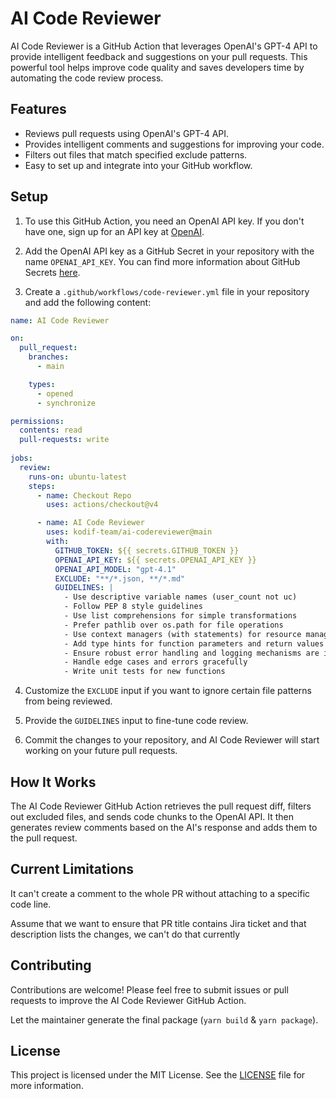 # AI Code Reviewer

AI Code Reviewer is a GitHub Action that leverages OpenAI's GPT-4 API to provide intelligent feedback and suggestions on
your pull requests. This powerful tool helps improve code quality and saves developers time by automating the code
review process.

## Features

- Reviews pull requests using OpenAI's GPT-4 API.
- Provides intelligent comments and suggestions for improving your code.
- Filters out files that match specified exclude patterns.
- Easy to set up and integrate into your GitHub workflow.

## Setup

1. To use this GitHub Action, you need an OpenAI API key. If you don't have one, sign up for an API key
   at [OpenAI](https://beta.openai.com/signup).

2. Add the OpenAI API key as a GitHub Secret in your repository with the name `OPENAI_API_KEY`. You can find more
   information about GitHub Secrets [here](https://docs.github.com/en/actions/reference/encrypted-secrets).

3. Create a `.github/workflows/code-reviewer.yml` file in your repository and add the following content:

```yaml
name: AI Code Reviewer

on:
  pull_request:
    branches:
      - main

    types:
      - opened
      - synchronize

permissions:
  contents: read
  pull-requests: write
        
jobs:
  review:
    runs-on: ubuntu-latest
    steps:
      - name: Checkout Repo
        uses: actions/checkout@v4

      - name: AI Code Reviewer
        uses: kodif-team/ai-codereviewer@main
        with:
          GITHUB_TOKEN: ${{ secrets.GITHUB_TOKEN }}
          OPENAI_API_KEY: ${{ secrets.OPENAI_API_KEY }}
          OPENAI_API_MODEL: "gpt-4.1"
          EXCLUDE: "**/*.json, **/*.md"
          GUIDELINES: |
            - Use descriptive variable names (user_count not uc)
            - Follow PEP 8 style guidelines
            - Use list comprehensions for simple transformations
            - Prefer pathlib over os.path for file operations
            - Use context managers (with statements) for resource management
            - Add type hints for function parameters and return values            
            - Ensure robust error handling and logging mechanisms are in place
            - Handle edge cases and errors gracefully
            - Write unit tests for new functions
```

4. Customize the `EXCLUDE` input if you want to ignore certain file patterns from being reviewed.
5. Provide the `GUIDELINES` input to fine-tune code review.

6. Commit the changes to your repository, and AI Code Reviewer will start working on your future pull requests.

## How It Works

The AI Code Reviewer GitHub Action retrieves the pull request diff, filters out excluded files, and sends code chunks to
the OpenAI API. It then generates review comments based on the AI's response and adds them to the pull request.

## Current Limitations

It can't create a comment to the whole PR without attaching to a specific code line.

Assume that we want to ensure that PR title contains Jira ticket and that description lists the changes, we can't do that currently

## Contributing

Contributions are welcome! Please feel free to submit issues or pull requests to improve the AI Code Reviewer GitHub
Action.

Let the maintainer generate the final package (`yarn build` & `yarn package`).

## License

This project is licensed under the MIT License. See the [LICENSE](LICENSE) file for more information.
